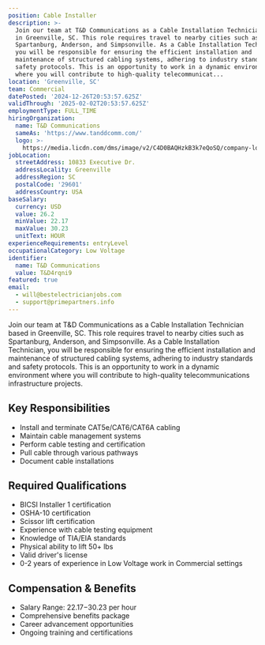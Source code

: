 ```yaml
---
position: Cable Installer
description: >-
  Join our team at T&D Communications as a Cable Installation Technician based
  in Greenville, SC. This role requires travel to nearby cities such as
  Spartanburg, Anderson, and Simpsonville. As a Cable Installation Technician,
  you will be responsible for ensuring the efficient installation and
  maintenance of structured cabling systems, adhering to industry standards and
  safety protocols. This is an opportunity to work in a dynamic environment
  where you will contribute to high-quality telecommunicat...
location: 'Greenville, SC'
team: Commercial
datePosted: '2024-12-26T20:53:57.625Z'
validThrough: '2025-02-02T20:53:57.625Z'
employmentType: FULL_TIME
hiringOrganization:
  name: T&D Communications
  sameAs: 'https://www.tanddcomm.com/'
  logo: >-
    https://media.licdn.com/dms/image/v2/C4D0BAQHzkB3k7eQoSQ/company-logo_200_200/company-logo_200_200/0/1631320385872?e=2147483647&v=beta&t=nuFy5lrwqoCuQ6_2P8hO_EwhwJlnndzcbM7ZPSfdKlM
jobLocation:
  streetAddress: 10833 Executive Dr.
  addressLocality: Greenville
  addressRegion: SC
  postalCode: '29601'
  addressCountry: USA
baseSalary:
  currency: USD
  value: 26.2
  minValue: 22.17
  maxValue: 30.23
  unitText: HOUR
experienceRequirements: entryLevel
occupationalCategory: Low Voltage
identifier:
  name: T&D Communications
  value: T&D4rqni9
featured: true
email:
  - will@bestelectricianjobs.com
  - support@primepartners.info
---
```




Join our team at T&D Communications as a Cable Installation Technician based in Greenville, SC. This role requires travel to nearby cities such as Spartanburg, Anderson, and Simpsonville. As a Cable Installation Technician, you will be responsible for ensuring the efficient installation and maintenance of structured cabling systems, adhering to industry standards and safety protocols. This is an opportunity to work in a dynamic environment where you will contribute to high-quality telecommunications infrastructure projects.

## Key Responsibilities
- Install and terminate CAT5e/CAT6/CAT6A cabling
- Maintain cable management systems
- Perform cable testing and certification
- Pull cable through various pathways
- Document cable installations

## Required Qualifications
- BICSI Installer 1 certification
- OSHA-10 certification
- Scissor lift certification
- Experience with cable testing equipment
- Knowledge of TIA/EIA standards
- Physical ability to lift 50+ lbs
- Valid driver's license
- 0-2 years of experience in Low Voltage work in Commercial settings

## Compensation & Benefits
- Salary Range: $22.17-$30.23 per hour
- Comprehensive benefits package
- Career advancement opportunities
- Ongoing training and certifications
